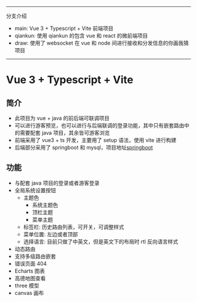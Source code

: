 ***
分支介绍
-   main: Vue 3 + Typescript + Vite 前端项目
-   qiankun: 使用 qiankun 的包含 vue 和 react 的微前端项目
-   draw: 使用了 websocket 在 vue 和 node 间进行接收和分发信息的你画我猜项目
***
# Vue 3 + Typescript + Vite

## 简介

-   此项目为 vue + java 的前后端可联调项目
-   可以进行游客预览，也可以进行与后端联调的登录功能，其中只有嵌套路由中的需要配套 java 项目，其余皆可游客浏览
-   前端采用了 vue3 + ts 开发，主要用了 setup 语法，使用 vite 进行构建
-   后端部分采用了 springboot 和 mysql，项目地址[springboot](https://github.com/TwinkleDing/springboot)

## 功能

-   与配套 java 项目的登录或者游客登录
-   全局系统设置按钮
    -   主题色
        -   系统主题色
        -   顶栏主题
        -   菜单主题
    -   标签栏: 历史路由列表，可开关，可调整样式
    -   菜单位置: 左边或者顶部
    -   选择语言: 目前只做了中英文，但是英文下的布局时 rtl 反向语言样式
-   动态路由
-   支持多级路由嵌套
-   错误页面 404
-   Echarts 图表
-   高德地图查看
-   three 模型
-   canvas 画布
